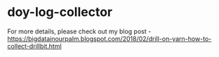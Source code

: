 # doy-log-collector

For more details, please check out my blog post - https://bigdatainourpalm.blogspot.com/2018/02/drill-on-yarn-how-to-collect-drillbit.html 
